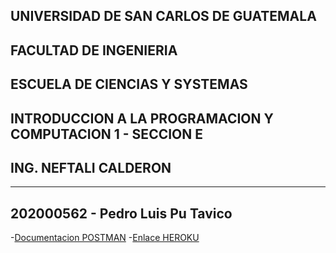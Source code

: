 ## UNIVERSIDAD DE SAN CARLOS DE GUATEMALA
## FACULTAD DE INGENIERIA
## ESCUELA DE CIENCIAS Y SYSTEMAS
## INTRODUCCION A LA PROGRAMACION Y COMPUTACION 1 - SECCION E
## ING. NEFTALI CALDERON
<hr>

## 202000562 - Pedro Luis Pu Tavico
-[Documentacion POSTMAN](https://documenter.getpostman.com/view/20197508/UyrAFcwk)
-[Enlace HEROKU](https://ipc1-proyecto2-202000562.herokuapp.com/)
